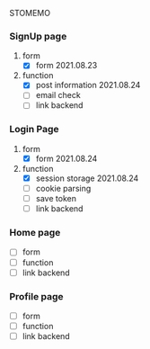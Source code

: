STOMEMO

### SignUp page
1. form
   - [x] form 2021.08.23
2. function
   - [x] post information 2021.08.24
   - [ ] email check
   - [ ] link backend

### Login Page
1. form
   - [x] form 2021.08.24
2. function
   - [x] session storage 2021.08.24
   - [ ] cookie parsing
   - [ ] save token
   - [ ] link backend

### Home page
- [ ] form
- [ ] function
- [ ] link backend

### Profile page
- [ ] form
- [ ] function
- [ ] link backend
